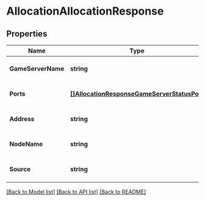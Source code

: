 # AllocationAllocationResponse

## Properties
Name | Type | Description | Notes
------------ | ------------- | ------------- | -------------
**GameServerName** | **string** |  | [optional] [default to null]
**Ports** | [**[]AllocationResponseGameServerStatusPort**](AllocationResponseGameServerStatusPort.md) |  | [optional] [default to null]
**Address** | **string** |  | [optional] [default to null]
**NodeName** | **string** |  | [optional] [default to null]
**Source** | **string** |  | [optional] [default to null]

[[Back to Model list]](../README.md#documentation-for-models) [[Back to API list]](../README.md#documentation-for-api-endpoints) [[Back to README]](../README.md)


